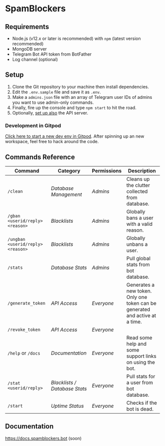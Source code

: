 # SpamBlockers

## Requirements

* Node.js (v12.x or later is recommended) with `npm` (latest version recommended)
* MongoDB server
* Telegram Bot API token from BotFather
* Log channel (optional)

## Setup

1. Clone the Git repository to your machine then install dependencies.
2. Edit the `.env.sample` file and save it as `.env`.
3. Make a `admins.json` file with an array of Telegram user IDs of admins you want to use admin-only commands.
4. Finally, fire up the console and type `npm start` to hit the road.
5. Optionally, [set up also](https://docs.spamblockers.bot/api-docs/setup) the API server. 

### Development in Gitpod

[Click here to start a new dev env in Gitpod](https://gitpod.io/#github.com/YouTwitFace/SpamBlockerBot). After spinning up an new workspace,
feel free to hack around the code.

## Commands Reference

| Command | Category | Permissions | Description |
| ----- | ----- | ----- | ----
| `/clean` | _Database Management_ | _Admins_ | Cleans up the clutter collected from database. |
| `/gban <userid/reply> <reason>` | _Blacklists_  | _Admins_ | Globally bans a user with a valid reason. |
| `/ungban <userid/reply> <reason>`| _Blacklists_ | _Admins_ | Globally unbans a user. |
| `/stats` | _Database Stats_ | _Admins_ | Pull global stats from bot database. |
| `/generate_token` | _API Access_ | _Everyone_ | Generates a new token. Only one token can be generated and active at a time. |
| `/revoke_token` | _API Access_ | _Everyone_
| `/help` or `/docs` | _Documentation_ | _Everyone_ | Read some help and some support links on using the bot. |
| `/stat <userid/reply>` | _Blacklists / Database Stats_ | _Everyone_ | Pull stats for a user from bot database. |
| `/start` | _Uptime Status_ | _Everyone_ | Checks if the bot is dead. |

## Documentation

<https://docs.spamblockers.bot> (soon)
